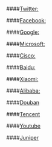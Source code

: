 ####[Twitter:](https://github.com/twitter)

####[Facebook:](https://github.com/facebook)

####[Google:](https://github.com/google)

####[Microsoft:](https://github.com/microsoft)

####[Cisco:](https://github.com/cisco)

####[Baidu:](https://github.com/baidu)

####[Xiaomi:](https://github.com/xiaomi)

####[Alibaba:](https://github.com/alibaba)

####[Douban](https://github.com/douban)

####[Tencent](https://github.com/TencentOpen)

####[Youtube](https://github.com/youtube)

####[Juniper](https://github.com/juniper)
